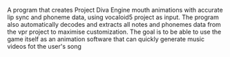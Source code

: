A program that creates Project Diva Engine mouth animations with accurate lip sync and phoneme data, using vocaloid5 project as input. 
The program also automatically decodes and extracts all notes and phonemes data from the vpr project to maximise customization.
The goal is to be able to use the game itself as an animation software that can quickly generate music videos fot the user's song
